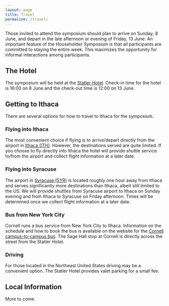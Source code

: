 ```yaml
---
layout: page
title: Travel
permalink: /travel/
---
```


Those invited to attend the symposium should plan to arrive on Sunday, 8 June, and depart in the late afternoon or evening of Friday, 13 June. An important feature of the Householder Symposium is that all participants are committed to staying the entire week. This maximizes the opportunity for informal interactions among participants.

## The Hotel

The symposium will be held at the [Statler Hotel](https://statlerhotel.cornell.edu). Check-in time for the hotel is 16:00 on 8 June and the check-out time is 12:00 on 13 June.

## Getting to Ithaca

There are several options for how to travel to Ithaca for the symposium.

### Flying into Ithaca

The most convenient choice if flying is to arrive/depart directly from the airport in [Ithaca (ITH)](https://flyithaca.com/). However, the destinations served are quite limited. If you choose to fly directly into Ithaca the hotel will provide shuttle service to/from the airport and collect flight information at a later date.

### Flying into Syracuse

The airport in [Syracuse (SYR)](https://syrairport.org/) is located roughly one hour away from Ithaca and serves significantly more destinations than Ithaca, albeit still limited to the US. We will provide shuttles from Syracuse airport to Ithaca on Sunday evening and from Ithaca to Syracuse on Friday afternoon. Times will be determined once we collect flight information at a later date.

### Bus from New York City

Cornell runs a bus service from New York City to Ithaca. Information on the schedule and how to book the bus is available on the website for the [Cornell campus-to-campus bus](https://fcs.cornell.edu/departments/transportation-delivery-services/campus-campus-bus-service). The Sage Hall stop at Cornell is directly across the street from the Statler Hotel.

### Driving

For those located in the Northeast United States driving may be a convenient option. The Statler Hotel provides valet parking for a small fee.

## Local Information

More to come.